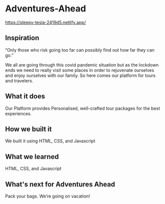 # Adventures-Ahead

https://sleepy-tesla-2419d5.netlify.app/

## Inspiration

“Only those who risk going too far can possibly find out how far they can go.” 

We all are going through this covid pandemic situation but as the lockdown ends we need to really visit some places in order to rejuvenate ourselves and enjoy ourselves with our family. So here comes our platform for tours and travelers.

## What it does

Our Platform provides Personalised, well-crafted tour packages for the best experiences.

## How we built it

We built it using HTML, CSS, and Javascript

## What we learned

HTML, CSS, and Javascript

## What's next for Adventures Ahead

Pack your bags. We’re going on vacation!
